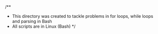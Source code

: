 /**
 * This directory was created to tackle problems in for loops, while loops and parsing in Bash
 * All scripts are in Linux (Bash)
*/
